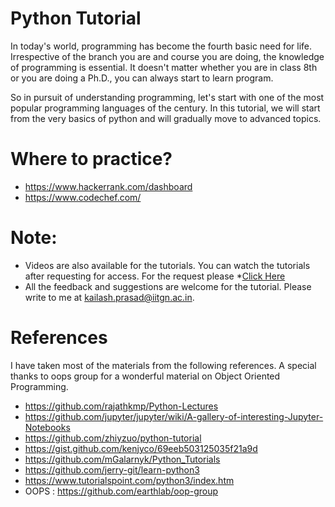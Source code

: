 # Python Tutorial
In today's world, programming has become the fourth basic need for life. Irrespective of the branch you are and course you are doing, the knowledge of programming is essential. It doesn't matter whether you are in class 8th or you are doing a Ph.D., you can always start to learn program.

So in pursuit of understanding programming, let's start with one of the most popular programming languages of the century. In this tutorial, we will start from the very basics of python and will gradually move to advanced topics.

Where to practice?
=====
* https://www.hackerrank.com/dashboard
* https://www.codechef.com/

Note:
=====
* Videos are also available for the tutorials. You can watch the tutorials after requesting for access. For the request please *<a href="https://drive.google.com/drive/folders/11UhjgfFYGJs_sH5PEDCfvlCSVjZqSVRM" target="_blank">Click Here</a>
* All the feedback and suggestions are welcome for the tutorial. Please write to me at kailash.prasad@iitgn.ac.in.

References
=====
I have taken most of the materials from the following references. A special thanks to oops group for a wonderful material on Object Oriented Programming.
* https://github.com/rajathkmp/Python-Lectures
* https://github.com/jupyter/jupyter/wiki/A-gallery-of-interesting-Jupyter-Notebooks
* https://github.com/zhiyzuo/python-tutorial
* https://gist.github.com/kenjyco/69eeb503125035f21a9d
* https://github.com/mGalarnyk/Python_Tutorials
* https://github.com/jerry-git/learn-python3 
* https://www.tutorialspoint.com/python3/index.htm 
* OOPS : https://github.com/earthlab/oop-group
